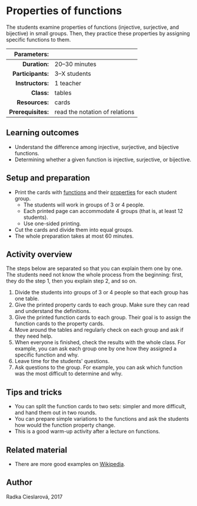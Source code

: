 # Properties of functions

The students examine properties of functions (injective, surjective, and bijective) in small groups. Then, they practice these properties by assigning specific functions to them.

| Parameters:        |               |
| -----------------: | :------------ |
| **Duration:**      | 20–30 minutes |
| **Participants:**  | 3–X students  |
| **Instructors:**   | 1 teacher     |
| **Class:**         | tables        |
| **Resources:**     | cards         |
| **Prerequisites:** | read the notation of relations |

## Learning outcomes

* Understand the difference among injective, surjective, and bijective functions.
* Determining whether a given function is injective, surjective, or bijective.

## Setup and preparation

* Print the cards with [functions](functions.pdf) and their [properties](properties.pdf) for each student group.
	* The students will work in groups of 3 or 4 people.
	* Each printed page can accommodate 4 groups (that is, at least 12 students).
	* Use one-sided printing.
* Cut the cards and divide them into equal groups.
* The whole preparation takes at most 60 minutes.

## Activity overview

The steps below are separated so that you can explain them one by one. The students need not know the whole process from the beginning: first, they do the step 1, then you explain step 2, and so on.

1. Divide the students into groups of 3 or 4 people so that each group has one table.
2. Give the printed property cards to each group. Make sure they can read and understand the definitions.
3. Give the printed function cards to each group. Their goal is to assign the function cards to the property cards.
4. Move around the tables and regularly check on each group and ask if they need help.
5. When everyone is finished, check the results with the whole class. For example, you can ask each group one by one how they assigned a specific function and why.
6. Leave time for the students' questions.
7. Ask questions to the group. For example, you can ask which function was the most difficult to determine and why.

## Tips and tricks

* You can split the function cards to two sets: simpler and more difficult, and hand them out in two rounds.
* You can prepare simple variations to the functions and ask the students how would the function property change.
* This is a good warm-up activity after a lecture on functions.

## Related material

* There are more good examples on [Wikipedia](https://en.wikipedia.org/wiki/Bijection,_injection_and_surjection).

## Author

Radka Cieslarová, 2017
